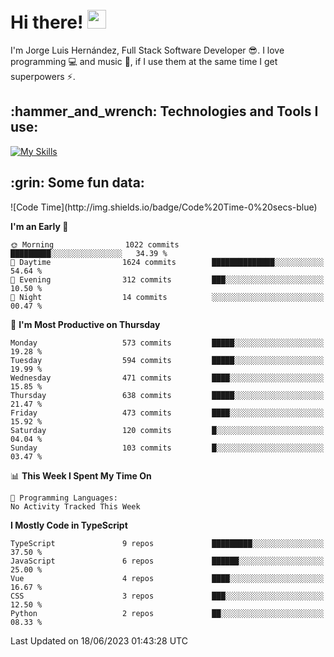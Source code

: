 <h1 align="left">
 <abc>
  <br>Hi there! <img src="https://user-images.githubusercontent.com/42378118/110234147-e3259600-7f4e-11eb-95be-0c4047144dea.gif" width="30"><br>
 </abc>
</h1>

I'm Jorge Luis Hernández, Full Stack Software Developer :sunglasses:. I love programming :computer: and music :musical_score:, if I use them at the same time I get superpowers :zap:. 


<h2 align="left">:hammer_and_wrench: Technologies and Tools I use:</h2>

[![My Skills](https://skillicons.dev/icons?i=js,ts,html,css,py,vue,react,next,nest,postgres,mysql)](https://skillicons.dev)

<h2 align="left">:grin: Some fun data:</h2>
<!--START_SECTION:waka-->
![Code Time](http://img.shields.io/badge/Code%20Time-0%20secs-blue)

**I'm an Early 🐤** 

```text
🌞 Morning                1022 commits        █████████░░░░░░░░░░░░░░░░   34.39 % 
🌆 Daytime                1624 commits        ██████████████░░░░░░░░░░░   54.64 % 
🌃 Evening                312 commits         ███░░░░░░░░░░░░░░░░░░░░░░   10.50 % 
🌙 Night                  14 commits          ░░░░░░░░░░░░░░░░░░░░░░░░░   00.47 % 
```
📅 **I'm Most Productive on Thursday** 

```text
Monday                   573 commits         █████░░░░░░░░░░░░░░░░░░░░   19.28 % 
Tuesday                  594 commits         █████░░░░░░░░░░░░░░░░░░░░   19.99 % 
Wednesday                471 commits         ████░░░░░░░░░░░░░░░░░░░░░   15.85 % 
Thursday                 638 commits         █████░░░░░░░░░░░░░░░░░░░░   21.47 % 
Friday                   473 commits         ████░░░░░░░░░░░░░░░░░░░░░   15.92 % 
Saturday                 120 commits         █░░░░░░░░░░░░░░░░░░░░░░░░   04.04 % 
Sunday                   103 commits         █░░░░░░░░░░░░░░░░░░░░░░░░   03.47 % 
```


📊 **This Week I Spent My Time On** 

```text
💬 Programming Languages: 
No Activity Tracked This Week
```

**I Mostly Code in TypeScript** 

```text
TypeScript               9 repos             █████████░░░░░░░░░░░░░░░░   37.50 % 
JavaScript               6 repos             ██████░░░░░░░░░░░░░░░░░░░   25.00 % 
Vue                      4 repos             ████░░░░░░░░░░░░░░░░░░░░░   16.67 % 
CSS                      3 repos             ███░░░░░░░░░░░░░░░░░░░░░░   12.50 % 
Python                   2 repos             ██░░░░░░░░░░░░░░░░░░░░░░░   08.33 % 
```




 Last Updated on 18/06/2023 01:43:28 UTC
<!--END_SECTION:waka-->
